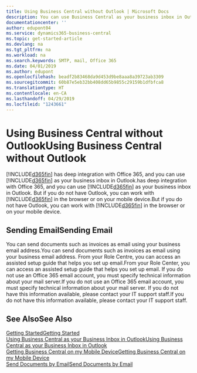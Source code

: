 ```yaml
---
title: Using Business Central without Outlook | Microsoft Docs
description: You can use Business Central as your business inbox in Outlook because it is integrated with Office 365, however, you can also work without Outlook in a browser or on your mobile device.
documentationcenter: ''
author: edupont04
ms.service: dynamics365-business-central
ms.topic: get-started-article
ms.devlang: na
ms.tgt_pltfrm: na
ms.workload: na
ms.search.keywords: SMTP, mail, Office 365
ms.date: 04/01/2019
ms.author: edupont
ms.openlocfilehash: beadf2b83468da9d453d9be8aaa8a39723ab3309
ms.sourcegitcommit: 60b87e5eb32bb408dd65b9855c29159b1dfbfca8
ms.translationtype: HT
ms.contentlocale: en-CA
ms.lasthandoff: 04/29/2019
ms.locfileid: "1243661"
---
```

# <a name="using-business-central-without-outlook"></a><span data-ttu-id="0412a-103">Using Business Central without Outlook</span><span class="sxs-lookup"><span data-stu-id="0412a-103">Using Business Central without Outlook</span></span>
[!INCLUDE[d365fin](includes/d365fin_md.md)] <span data-ttu-id="0412a-104">has deep integration with Office 365, and you can use [!INCLUDE[d365fin](includes/d365fin_md.md)] as your business inbox in Outlook.</span><span class="sxs-lookup"><span data-stu-id="0412a-104">has deep integration with Office 365, and you can use [!INCLUDE[d365fin](includes/d365fin_md.md)] as your business inbox in Outlook.</span></span> <span data-ttu-id="0412a-105">But if you do not have Outlook, you can work with [!INCLUDE[d365fin](includes/d365fin_md.md)] in the browser or on your mobile device.</span><span class="sxs-lookup"><span data-stu-id="0412a-105">But if you do not have Outlook, you can work with [!INCLUDE[d365fin](includes/d365fin_md.md)] in the browser or on your mobile device.</span></span>  

## <a name="sending-email"></a><span data-ttu-id="0412a-106">Sending Email</span><span class="sxs-lookup"><span data-stu-id="0412a-106">Sending Email</span></span>
<span data-ttu-id="0412a-107">You can send documents such as invoices as email using your business email address.</span><span class="sxs-lookup"><span data-stu-id="0412a-107">You can send documents such as invoices as email using your business email address.</span></span> <span data-ttu-id="0412a-108">From your Role Centre, you can access an assisted setup guide that helps you set up email.</span><span class="sxs-lookup"><span data-stu-id="0412a-108">From your Role Center, you can access an assisted setup guide that helps you set up email.</span></span> <span data-ttu-id="0412a-109">If you do not use an Office 365 email account, you must specify technical information about your mail server.</span><span class="sxs-lookup"><span data-stu-id="0412a-109">If you do not use an Office 365 email account, you must specify technical information about your mail server.</span></span> <span data-ttu-id="0412a-110">If you do not have this information available, please contact your IT support staff.</span><span class="sxs-lookup"><span data-stu-id="0412a-110">If you do not have this information available, please contact your IT support staff.</span></span>  


## <a name="see-also"></a><span data-ttu-id="0412a-111">See Also</span><span class="sxs-lookup"><span data-stu-id="0412a-111">See Also</span></span>
[<span data-ttu-id="0412a-112">Getting Started</span><span class="sxs-lookup"><span data-stu-id="0412a-112">Getting Started</span></span>](product-get-started.md)  
[<span data-ttu-id="0412a-113">Using Business Central as your Business Inbox in Outlook</span><span class="sxs-lookup"><span data-stu-id="0412a-113">Using Business Central as your Business Inbox in Outlook</span></span>](admin-outlook.md)  
[<span data-ttu-id="0412a-114">Getting Business Central on my Mobile Device</span><span class="sxs-lookup"><span data-stu-id="0412a-114">Getting Business Central on my Mobile Device</span></span>](install-mobile-app.md)  
[<span data-ttu-id="0412a-115">Send Documents by Email</span><span class="sxs-lookup"><span data-stu-id="0412a-115">Send Documents by Email</span></span>](ui-how-send-documents-email.md)
